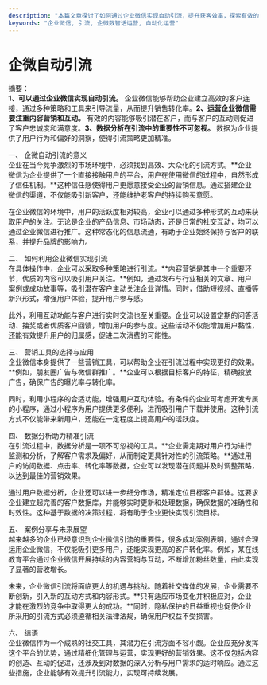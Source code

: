 ```yaml
---
description: "本篇文章探讨了如何通过企业微信实现自动引流，提升获客效率，探索有效的营销策略，助力企业发展。"
keywords: "企业微信, 引流, 企微数智话运营, 自动化运营"
---
```

# 企微自动引流

摘要：  
**1、可以通过企业微信实现自动引流。** 企业微信能够帮助企业建立高效的客户连接，通过多种策略和工具来引导流量，从而提升销售转化率。**2、运营企业微信需要注重内容营销和互动。** 有效的内容能够吸引潜在客户，而与客户的互动则促进了客户忠诚度和满意度。**3、数据分析在引流中的重要性不可忽视。** 数据为企业提供了用户行为和偏好的洞察，使得引流策略更加精准。

一、 企微自动引流的意义  
企业在当今竞争激烈的市场环境中，必须找到高效、大众化的引流方式。**企业微信为企业提供了一个直接接触用户的平台，用户在使用微信的过程中，自然形成了信任机制。**这种信任感使得用户更愿意接受企业的营销信息。通过搭建企业微信的渠道，不仅能吸引新客户，还能维护老客户的持续购买意愿。

在企业微信的环境中，用户的活跃度相对较高，企业可以通过多种形式的互动来获取用户的关注。无论是企业的产品信息、市场动态，还是日常的社交互动，均可以通过企业微信进行推广。这种常态化的信息流通，有助于企业始终保持与客户的联系，并提升品牌的影响力。

二、 如何利用企业微信实现引流  
在具体操作中，企业可以采取多种策略进行引流。**内容营销是其中一个重要环节，优质的内容可以吸引用户关注。**例如，通过发布与行业相关的文章、用户案例或成功故事等，吸引潜在客户主动关注企业详情。同时，借助短视频、直播等新兴形式，增强用户体验，提升用户参与感。

此外，利用互动功能与客户进行实时交流也至关重要。企业可以设置定期的问答活动、抽奖或者优质客户回馈，增加用户的参与度。这些活动不仅能增加用户黏性，还能有效提升用户的归属感，促进二次消费的可能性。

三、 营销工具的选择与应用  
企业微信本身提供了一些营销工具，可以帮助企业在引流过程中实现更好的效果。**例如，朋友圈广告与微信群推广。**企业可以根据目标客户的特征，精确投放广告，确保广告的曝光率与转化率。

同时，利用小程序的合适功能，增强用户互动体验。有条件的企业可考虑开发专属的小程序，通过小程序为用户提供更多便利，进而吸引用户下载并使用。这种引流方式不仅能带来新用户，还能在一定程度上提高用户的活跃度。

四、 数据分析助力精准引流  
在引流过程中，数据分析是一项不可忽视的工具。**企业需定期对用户行为进行监测和分析，了解客户需求及偏好，从而制定更具针对性的引流策略。**通过用户的访问数据、点击率、转化率等数据，企业可以发现潜在问题并及时调整策略，以达到最佳的营销效果。

通过用户数据分析，企业还可以进一步细分市场，精准定位目标客户群体。这要求企业建立起完善的客户数据库，并能够实时更新和处理数据，确保数据的准确性和时效性。这种基于数据的决策过程，将有助于企业更快实现引流目标。

五、 案例分享与未来展望  
越来越多的企业已经意识到企业微信引流的重要性，很多成功案例表明，通过合理运用企业微信，不仅能吸引更多用户，还能实现更高的客户转化率。例如，某在线教育平台通过企业微信开展持续的内容营销与互动，不断增加粉丝数量，由此实现了显著的营收增长。

未来，企业微信引流将面临更大的机遇与挑战。随着社交媒体的发展，企业需要不断创新，引入新的互动方式和内容形式。**只有适应市场变化并积极应对，企业才能在激烈的竞争中取得更大的成功。**同时，隐私保护的日益重视也促使企业所采用的引流方式必须遵循相关法律法规，确保用户权益不受损害。

六、 结语  
企业微信作为一个成熟的社交工具，其潜力在引流方面不容小觑。企业应充分发挥这个平台的优势，通过精细化管理与运营，实现更好的营销效果。这不仅包括内容的创造、互动的促进，还涉及到对数据的深入分析与用户需求的适时响应。通过这些措施，企业能够有效提升引流能力，实现可持续发展。
